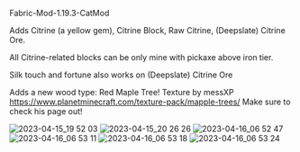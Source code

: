 Fabric-Mod-1.19.3-CatMod

Adds Citrine (a yellow gem), Citrine Block, Raw Citrine, (Deepslate) Citrine Ore.

All Citrine-related blocks can be only mine with pickaxe above iron tier.

Silk touch and fortune also works on (Deepslate) Citrine Ore

Adds a new wood type: Red Maple Tree!
Texture by messXP https://www.planetminecraft.com/texture-pack/mapple-trees/
Make sure to check his page out!

![2023-04-15_19 52 03](https://user-images.githubusercontent.com/130354790/232308288-b70f2d4e-f2c5-4225-87b8-edf57c35fe91.png)
![2023-04-15_20 26 26](https://user-images.githubusercontent.com/130354790/232308324-28d59b80-ea46-4b8c-a944-c1c5f795e847.png)
![2023-04-16_06 52 47](https://user-images.githubusercontent.com/130354790/232308326-a65e80ef-700e-462b-8b41-a240633b259e.png)
![2023-04-16_06 53 11](https://user-images.githubusercontent.com/130354790/232308335-b971942b-0e97-4392-804a-f4ff3efd62d6.png)
![2023-04-16_06 53 18](https://user-images.githubusercontent.com/130354790/232308345-a6e011d4-1be6-4b8a-9385-e4cf1ba09828.png)
![2023-04-16_06 53 24](https://user-images.githubusercontent.com/130354790/232308349-555bf4f0-61ce-4861-97e6-5a3a39b858be.png)
